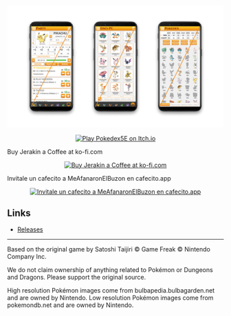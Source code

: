 <p align="center">
  <img src="/.github/images/screens.png">
</p>

<p align="center">
  <a href="https://meafanaronelbuzon.itch.io/pokedex5e"><img src="/.github/images/itch_badge.png" alt='Play Pokedex5E on Itch.io' /></a>
</p>
<p>Buy Jerakin a Coffee at ko-fi.com</p>
<p align="center">
<a href='https://ko-fi.com/O5O8WE9K' target='_blank'><img height='36' style='border:0px;height:36px;' src='https://az743702.vo.msecnd.net/cdn/kofi2.png?v=2' border='0' alt='Buy Jerakin a Coffee at ko-fi.com' /></a>
</p>
<p>Invitale un cafecito a MeAfanaronElBuzon en cafecito.app</p>
<p align="center">
<a href='https://cafecito.app/meafanaronelbuzon' rel='noopener' target='_blank'><img srcset='https://cdn.cafecito.app/imgs/buttons/button_4.png 1x, https://cdn.cafecito.app/imgs/buttons/button_4_2x.png 2x, https://cdn.cafecito.app/imgs/buttons/button_4_3.75x.png 3.75x' src='https://cdn.cafecito.app/imgs/buttons/button_4.png' alt='Invitale un cafecito a MeAfanaronElBuzon en cafecito.app' /></a>
</p>


## Links
* [Releases](https://github.com/maximilianolgs/Pokedex5E/releases)


___

Based on the original game by Satoshi Taijiri
© Game Freak © Nintendo Company Inc.

We do not claim ownership of anything related to Pokémon or Dungeons and Dragons. Please support the original source.
  
High resolution Pokémon images come from bulbapedia.bulbagarden.net and are owned by Nintendo.
Low resolution Pokémon images come from pokemondb.net and are owned by Nintendo.
